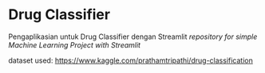 # Drug Classifier
Pengaplikasian untuk Drug Classifier dengan Streamlit
_repository for simple Machine Learning Project with Streamlit_

dataset used:
https://www.kaggle.com/prathamtripathi/drug-classification
